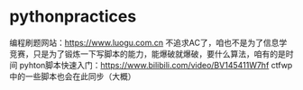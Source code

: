 # pythonpractices
编程刷题网站：https://www.luogu.com.cn
不追求AC了，咱也不是为了信息学竞赛，只是为了锻炼一下写脚本的能力，能爆破就爆破，要什么算法，咱有的是时间
pyhton脚本快速入门：https://www.bilibili.com/video/BV145411W7hf
ctfwp中的一些脚本也会在此同步（大概）
